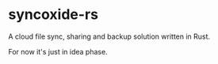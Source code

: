 # syncoxide-rs

A cloud file sync, sharing and backup solution written in Rust.

For now it's just in idea phase.
